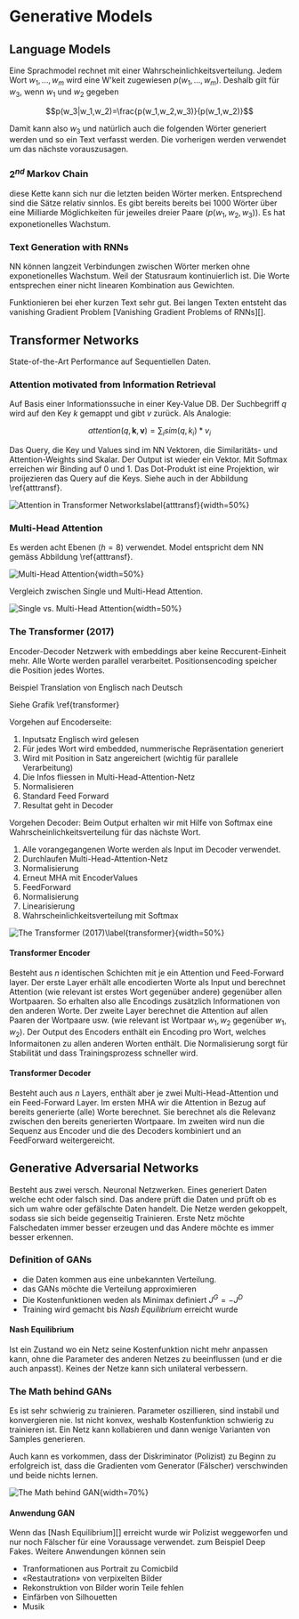 # Generative Models

## Language Models

Eine Sprachmodel rechnet mit einer Wahrscheinlichkeitsverteilung. Jedem Wort $w_1, ..., w_m$ wird
eine W'keit zugewiesen $p(w_1, ..., w_m)$. Deshalb gilt für $w_3$, wenn $w_1$ und $w_2$ gegeben

$$p(w_3|w_1,w_2)=\frac{p(w_1,w_2,w_3)}{p(w_1,w_2)}$$

Damit kann also $w_3$ und natürlich auch die folgenden Wörter generiert werden und so ein Text
verfasst werden. Die vorherigen werden verwendet um das nächste vorauszusagen.

### $2^{nd}$ Markov Chain

diese Kette kann sich nur die letzten beiden Wörter merken. Entsprechend sind die Sätze relativ
sinnlos. Es gibt bereits bereits bei 1000 Wörter über eine Milliarde Möglichkeiten für jeweiles
dreier Paare ($p(w_1,w_2,w_3)$). Es hat exponetionelles Wachstum.

### Text Generation with RNNs

NN können langzeit Verbindungen zwischen Wörter merken ohne exponetionelles Wachstum. Weil der
Statusraum kontinuierlich ist. Die Worte entsprechen einer nicht linearen Kombination aus Gewichten.

Funktionieren bei eher kurzen Text sehr gut. Bei langen Texten entsteht das vanishing Gradient
Problem [Vanishing Gradient Problems of RNNs][].

## Transformer Networks

State-of-the-Art Performance auf Sequentiellen Daten.

### Attention motivated from Information Retrieval

Auf Basis einer Informationssuche in einer Key-Value DB. Der Suchbegriff $q$ wird auf den Key $k$
gemappt und gibt $v$ zurück. Als Analogie:

$$attention(q,\mathbf{k},\mathbf{v})= \sum_i{sim(q,k_i)*v_i}$$

Das Query, die Key und Values sind im NN Vektoren, die Similaritäts- und Attention-Weights sind
Skalar. Der Output ist wieder ein Vektor. Mit Softmax erreichen wir Binding auf 0 und 1. Das
Dot-Produkt ist eine Projektion, wir proijezieren das Query auf die Keys. Siehe auch in der
Abbildung \ref{atttransf}.

![Attention in Transformer Networkslabel{atttransf}](images/attentiontransformers.png){width=50%}

### Multi-Head Attention

Es werden acht Ebenen ($h=8$) verwendet. Model entspricht dem NN gemäss Abbildung \ref{atttransf}.

![Multi-Head Attention](images/multiheadattention.png){width=50%}

Vergleich zwischen Single und Multi-Head Attention.

![Single vs. Multi-Head Attention](images/multiheadattetion.png){width=50%}

### The Transformer (2017)

Encoder-Decoder Netzwerk with embeddings aber keine Reccurent-Einheit mehr. Alle Worte werden
parallel verarbeitet. Positionsencoding speicher die Position jedes Wortes.

Beispiel Translation von Englisch nach Deutsch

Siehe Grafik \ref{transformer}

Vorgehen auf Encoderseite:

1. Inputsatz Englisch wird gelesen
1. Für jedes Wort wird embedded, nummerische Repräsentation generiert
1. Wird mit Position in Satz angereichert (wichtig für parallele Verarbeitung)
1. Die Infos fliessen in Multi-Head-Attention-Netz
1. Normalisieren
1. Standard Feed Forward
1. Resultat geht in Decoder

Vorgehen Decoder:
Beim Output erhalten wir mit Hilfe von Softmax eine Wahrscheinlichkeitsverteilung für das nächste
Wort.

1. Alle vorangegangenen Worte werden als Input im Decoder verwendet.
1. Durchlaufen Multi-Head-Attention-Netz
1. Normalisierung
1. Erneut MHA mit EncoderValues
1. FeedForward
1. Normalisierung
1. Linearisierung
1. Wahrscheinlichkeitsverteilung mit Softmax

![The Transformer (2017)\label{transformer}](images/transformer.png){width=50%}

#### Transformer Encoder

Besteht aus $n$ identischen Schichten mit je ein Attention und Feed-Forward layer. Der erste Layer
erhält alle encodierten Worte als Input und berechnet Attention (wie relevant ist erstes Wort
gegenüber andere) gegenüber allen Wortpaaren. So erhalten also alle Encodings zusätzlich
Informationen von den anderen Worte. Der zweite Layer berechnet die Attention auf allen Paaren der
Wortpaare usw. (wie relevant ist Wortpaar $w_1, w_2$ gegenüber $w_1, w_2$). Der Output des Encoders
enthält ein Encoding pro Wort, welches Informaitonen zu allen anderen Worten enthält. Die
Normalisierung sorgt für Stabilität und dass Trainingsprozess schneller wird.

#### Transformer Decoder

Besteht auch aus $n$ Layers, enthält aber je zwei Multi-Head-Attention und ein Feed-Forward Layer.
Im ersten MHA wir die Attention in Bezug auf bereits generierte (alle) Worte berechnet. Sie
berechnet als die Relevanz zwischen den bereits generierten Wortpaare. Im zweiten wird nun die
Sequenz aus Encoder und die des Decoders kombiniert und an FeedForward weitergereicht.

## Generative Adversarial Networks

Besteht aus zwei versch. Neuronal Netzwerken. Eines generiert Daten welche echt oder falsch sind.
Das andere prüft die Daten und prüft ob es sich um wahre oder gefälschte Daten handelt. Die Netze
werden gekoppelt, sodass sie sich beide gegenseitig Trainieren. Erste Netz möchte Falschedaten immer
besser erzeugen und das Andere möchte es immer besser erkennen.

### Definition of GANs

* die Daten kommen aus eine unbekannten Verteilung.
* das GANs möchte die Verteilung approximieren
* Die Kostenfunktionen weden als Minimax definiert $J^G = -J^D$
* Training wird gemacht bis *Nash Equilibrium* erreicht wurde

#### Nash Equilibrium

Ist ein Zustand wo ein Netz seine Kostenfunktion nicht mehr anpassen kann, ohne die Parameter des
anderen Netzes zu beeinflussen (und er die auch anpasst). Keines der Netze kann sich unilateral
verbessern.

### The Math behind GANs

Es ist sehr schwierig zu trainieren. Parameter oszillieren, sind instabil und konvergieren nie. Ist
nicht konvex, weshalb Kostenfunktion schwierig zu trainieren ist. Ein Netz kann kollabieren und dann
wenige Varianten von Samples generieren.

Auch kann es vorkommen, dass der Diskriminator (Polizist) zu Beginn zu erfolgreich ist, dass die
Gradienten vom Generator (Fälscher)  verschwinden und beide nichts lernen.

![The Math behind GAN](images/mathgan.png){width=70%}

#### Anwendung GAN

Wenn das [Nash Equilibrium][] erreicht wurde wir Polizist weggeworfen und nur noch Fälscher für eine
Voraussage verwendet. zum Beispiel Deep Fakes. Weitere Anwendungen können sein

* Tranformationen aus Portrait zu Comicbild
* «Restautration» von verpixelten Bilder
* Rekonstruktion von Bilder worin Teile fehlen
* Einfärben von Silhouetten
* Musik
